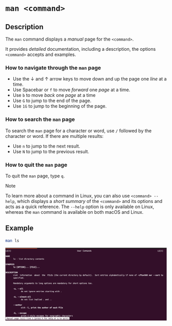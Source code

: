 # `man <command>`

## Description

The `man` command displays a _manual_ page for the `<command>`.

It provides _detailed_ documentation, including a description, the options `<command>` accepts and examples.

### How to navigate through the `man` page

- Use the ↓ and ↑ arrow keys to move down and up the page one _line_ at a time.
- Use Spacebar or `f` to move _forward_ one _page_ at a time.
- Use `b` to move _back_ one _page_ at a time
- Use `G` to jump to the end of the page.
- Use `1G` to jump to the beginning of the page.

### How to search the `man` page

To search the `man` page for a character or word, use `/` followed by the character or word. If there are multiple results:

- Use `n` to jump to the next result.
- Use `N` to jump to the previous result.

### How to quit the `man` page

To quit the `man` page, type `q`.

> [!NOTE]
> To learn more about a command in Linux, you can also use `<command> --help`, which displays a _short summary_ of the `<command>` and its options and acts as a quick reference. The `--help` option is only available on Linux, whereas the `man` command is available on both macOS and Linux.

## Example

```sh
man ls
```

![](./images/man.png)
